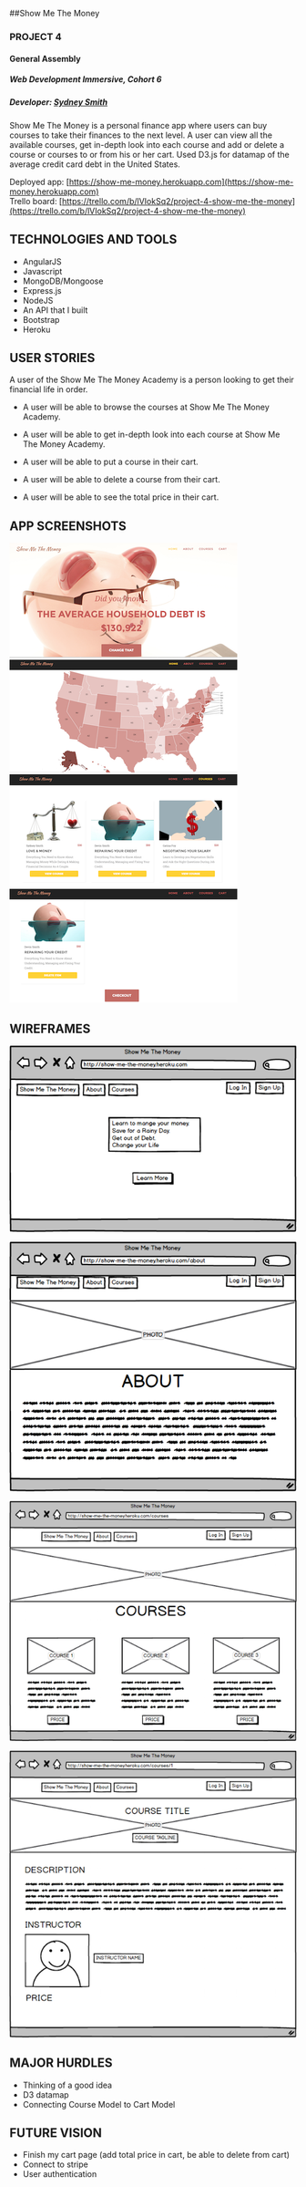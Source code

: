 ##Show Me The Money
### PROJECT 4
#### General Assembly
##### Web Development Immersive, Cohort 6
##### Developer: [Sydney Smith](https://www.linkedin.com/in/iamsydneysmith)

Show Me The Money is a personal finance app where users can buy courses to take their finances to the next level. A user can view all the available courses, get in-depth look into each course and add or delete a course or courses to or from his or her cart. Used D3.js for datamap of the average credit card debt in the United States.

Deployed app: [https://show-me-money.herokuapp.com](https://show-me-money.herokuapp.com)<br>
Trello board: [https://trello.com/b/lVIokSq2/project-4-show-me-the-money](https://trello.com/b/lVIokSq2/project-4-show-me-the-money)

## TECHNOLOGIES AND TOOLS
- AngularJS
- Javascript
- MongoDB/Mongoose
- Express.js
- NodeJS
- An API that I built
- Bootstrap
- Heroku

## USER STORIES
A user of the Show Me The Money Academy is a person looking to get their financial life in order.

- A user will be able to browse the courses at Show Me The Money Academy.

- A user will be able to get in-depth look into each course at Show Me The Money Academy.

- A user will be able to put a course in their cart.

- A user will be able to delete a course from their cart.

- A user will be able to see the total price in their cart.

## APP SCREENSHOTS
![Homepage](https://github.com/iamsydsmith/show-me-the-money/blob/master/public/img/screen-home.png) ![D3 MAP](https://github.com/iamsydsmith/show-me-the-money/blob/master/public/img/screen-d3-map.png) ![Courses](https://github.com/iamsydsmith/show-me-the-money/blob/master/public/img/screen-courses.png) ![Cart](https://github.com/iamsydsmith/show-me-the-money/blob/master/public/img/screen-cart.png)

## WIREFRAMES

![Homepage](https://github.com/iamsydsmith/show-me-the-money/blob/master/public/img/images/homepage.png)

![About Page](https://github.com/iamsydsmith/show-me-the-money/blob/master/public/img/images/about-page.png)

![Courses](https://github.com/iamsydsmith/show-me-the-money/blob/master/public/img/images/courses.png)

![View Course](https://github.com/iamsydsmith/show-me-the-money/blob/master/public/img/images/course-show.png)

## MAJOR HURDLES
- Thinking of a good idea
- D3 datamap
- Connecting Course Model to Cart Model

## FUTURE VISION
- Finish my cart page (add total price in cart, be able to delete from cart)
- Connect to stripe
- User authentication
